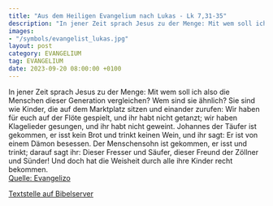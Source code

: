 ```yaml
---
title: "Aus dem Heiligen Evangelium nach Lukas - Lk 7,31-35"
description: "In jener Zeit sprach Jesus zu der Menge: Mit wem soll ich also die Menschen dieser Generation vergleichen? Wem sind sie ähnlich? Sie sind wie Kinder, die auf dem Marktplatz sitzen und einander zurufen: Wir haben für euch auf der Flöte gespielt, und ihr habt nicht getanzt; wir hab...."
images:
- "/symbols/evangelist_lukas.jpg"
layout: post
category: EVANGELIUM
tag: EVANGELIUM
date: 2023-09-20 08:00:00 +0100
---
```

In jener Zeit sprach Jesus zu der Menge: Mit wem soll ich also die Menschen dieser Generation vergleichen? Wem sind sie ähnlich?
Sie sind wie Kinder, die auf dem Marktplatz sitzen und einander zurufen: Wir haben für euch auf der Flöte gespielt, und ihr habt nicht getanzt; wir haben Klagelieder gesungen, und ihr habt nicht geweint.<!--more-->
Johannes der Täufer ist gekommen, er isst kein Brot und trinkt keinen Wein, und ihr sagt: Er ist von einem Dämon besessen.
Der Menschensohn ist gekommen, er isst und trinkt; darauf sagt ihr: Dieser Fresser und Säufer, dieser Freund der Zöllner und Sünder!
Und doch hat die Weisheit durch alle ihre Kinder recht bekommen.<br>
[Quelle: Evangelizo](https://evangeliumtagfuertag.org/DE/gospel)

[Textstelle auf Bibelserver](https://www.bibleserver.com/EU/Lukas7,31-35)

